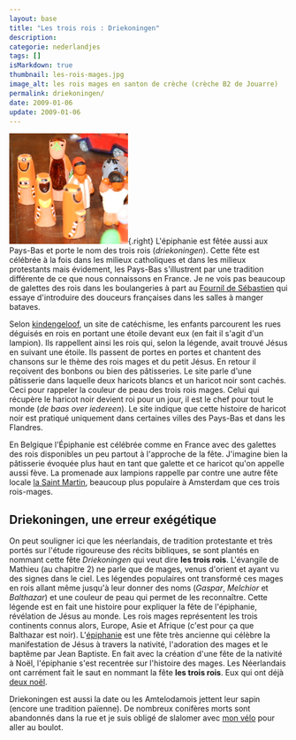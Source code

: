 ```yaml
---
layout: base
title: "Les trois rois : Driekoningen"
description: 
categorie: nederlandjes
tags: []
isMarkdown: true
thumbnail: les-rois-mages.jpg
image_alt: les rois mages en santon de crèche (crèche B2 de Jouarre)
permalink: driekoningen/
date: 2009-01-06
update: 2009-01-06
---
```




![les rois mages en santon de crèche (crèche B2 de Jouarre)](les-rois-mages.jpg){.right}
L'épiphanie est fêtée aussi aux Pays-Bas et porte le nom des trois rois (*driekoningen*). Cette fête est célébrée à la fois dans les milieux catholiques et dans les milieux protestants mais évidement, les Pays-Bas s'illustrent par une tradition différente de ce que nous connaissons en France. Je ne vois pas beaucoup de galettes des rois dans les boulangeries à part au [Fournil de Sébastien](/le-fournil-de-sebastien) qui essaye d'introduire des douceurs françaises dans les salles à manger bataves.

Selon [kindengeloof](http://www.kindengeloof.nl/thema-driekoningen.html), un site de catéchisme, les enfants parcourent les rues déguisés en rois en portant une étoile devant eux (en fait il s'agit d'un lampion). Ils rappellent ainsi les rois qui, selon la légende, avait trouvé Jésus en suivant une étoile. Ils passent de portes en portes et chantent des chansons sur le thème des rois mages et du petit Jésus. En retour il reçoivent des bonbons ou bien des pâtisseries. Le site parle d'une pâtisserie dans laquelle deux haricots blancs et un haricot noir sont cachés. Ceci pour rappeler la couleur de peau des trois rois mages. Celui qui récupère le haricot noir devient roi pour un jour, il est le chef pour tout le monde (*de baas over iedereen*). Le site indique que cette histoire de haricot noir est pratiqué uniquement dans certaines villes des Pays-Bas et dans les Flandres. 

En Belgique l'Épiphanie est célébrée comme en France avec des galettes des rois disponibles un peu partout à l'approche de la fête. J'imagine bien la pâtisserie évoquée plus haut en tant que galette et ce haricot qu'on appelle aussi fève. La promenade aux lampions rappelle par contre une autre fête locale [la Saint Martin](/saint-martin-l-autre-sint-des-enfants), beaucoup plus populaire à Amsterdam que ces trois rois-mages.

## Driekoningen, une erreur exégétique

On peut souligner ici que les néerlandais, de tradition protestante et très portés sur l'étude rigoureuse des récits bibliques, se sont plantés en nommant cette fête *Driekoningen* qui veut dire **les trois rois**. L'évangile de Mathieu (au chapitre 2) ne parle que de mages, venus d'orient et ayant vu des signes dans le ciel. Les légendes populaires ont transformé ces mages en rois allant même jusqu'à leur donner des noms (*Gaspar*, *Melchior* et *Balthazar*) et une couleur de peau qui permet de les reconnaître. Cette légende est en fait une histoire pour expliquer la fête de l'épiphanie, révélation de Jésus au monde. Les rois mages représentent les trois continents connus alors, Europe, Asie et Afrique (c'est pour ça que Balthazar est noir). L'[épiphanie](http://fr.wikipedia.org/wiki/%C3%89piphanie) est une fête très ancienne qui célèbre la manifestation de Jésus à travers la nativité, l'adoration des mages et le baptême par Jean Baptiste. En fait avec la création d'une fête de la nativité à Noël, l'épiphanie s'est recentrée sur l'histoire des mages. Les Néerlandais ont carrément fait le saut en nommant la fête **les trois rois**. Eux qui ont déjà [deux noël](/noel-des-pays-bas).

Driekoningen est aussi la date ou les Amtelodamois jettent leur sapin (encore une tradition païenne). De nombreux conifères morts sont abandonnés dans la rue et je suis obligé de slalomer avec [mon vélo](/mon-nouveau-velo) pour aller au boulot.
